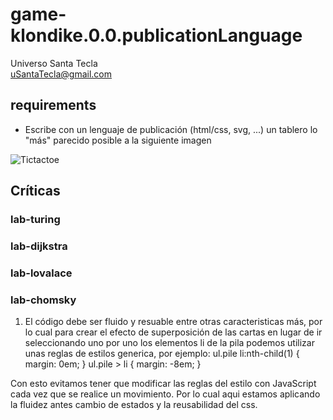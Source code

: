 # game-klondike.0.0.publicationLanguage
Universo Santa Tecla  
[uSantaTecla@gmail.com](mailto:uSantaTecla@gmail.com)  
  
## requirements 

* Escribe con un lenguaje de publicación (html/css, svg, ...) un tablero lo "más" parecido posible a la siguiente imagen

![Tictactoe](../docs/images/klondike.png) 


## Críticas   


###  lab-turing


### lab-dijkstra 


    
###  lab-lovalace 



    
###  lab-chomsky
1. El código debe ser fluido y resuable entre otras caracteristicas más, por lo cual para crear el efecto de superposición de las cartas en lugar de ir seleccionando uno por uno los elementos li de la  pila podemos utilizar unas reglas de estilos generica, por ejemplo:
ul.pile li:nth-child(1)  { margin: 0em; }
ul.pile > li  { margin: -8em; }

Con esto evitamos tener que modificar las reglas del estilo con JavaScript cada vez que se realice un movimiento. Por lo cual aqui estamos aplicando la fluidez antes cambio de estados y la reusabilidad del css.

